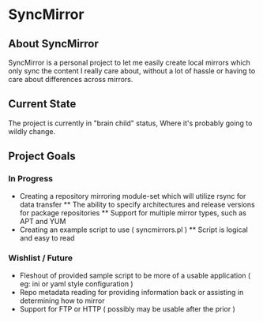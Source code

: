 # SyncMirror
## About SyncMirror
SyncMirror is a personal project to let me easily create local mirrors which only sync the content I really care about,
without a lot of hassle or having to care about differences across mirrors.
## Current State
The project is currently in "brain child" status, Where it's probably going to wildly change.
## Project Goals
### In Progress
* Creating a repository mirroring module-set which will utilize rsync for data transfer
** The ability to specify architectures and release versions for package repositories
** Support for multiple mirror types, such as APT and YUM
* Creating an example script to use ( syncmirrors.pl )
** Script is logical and easy to read
### Wishlist / Future
* Fleshout of provided sample script to be more of a usable application ( eg: ini or yaml style configuration )
* Repo metadata reading for providing information back or assisting in determining how to mirror
* Support for FTP or HTTP ( possibly may be usable after the prior )
